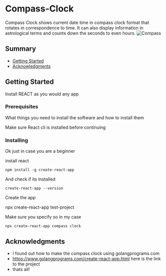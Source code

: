 # Compass-Clock
Compass Clock shows current date time in compass clock format that rotates in correspondence to time. It can also display information in astrological terms and counts down the seconds to even hours. 
![Compass](compassclock.jpg)
## Summary

  - [Getting Started](#getting-started)
  - [Acknowledgments](#acknowledgments)

## Getting Started
Install REACT as you would any app

### Prerequisites

What things you need to install the software and how to install them

  Make sure React cli is installed before continuing 

### Installing

Ok just in case you are a beginner

install react

    npm install -g create-react-app


And check if its installed

    create-react-app --version


Create the app 

   npx create-react-app test-project

Make sure you specify so in my case 

    npx create-react-app compass clock

## Acknowledgments

  - I found out how to make the compass clock using golangprograms.com  
  - https://www.golangprograms.com/create-react-app.html here is the link to the project
  - thats all!
